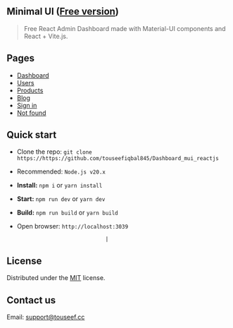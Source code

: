 ## Minimal UI ([Free version](https://crm-pied-eta.vercel.app))




> Free React Admin Dashboard made with Material-UI components and React + Vite.js.

## Pages

- [Dashboard](https://crm-pied-eta.vercel.app)
- [Users](https://crm-pied-eta.vercel.app/users)
- [Products](crm-pied-eta.vercel.app/products)
- [Blog](https://crm-pied-eta.vercel.app/blog)
- [Sign in](https://crm-pied-eta.vercel.app/sign-in)
- [Not found](https://crm-pied-eta.vercel.app/404)

## Quick start

- Clone the repo: `git clone https://https://github.com/touseefiqbal845/Dashboard_mui_reactjs`
- Recommended: `Node.js v20.x`
- **Install:** `npm i` or `yarn install`
- **Start:** `npm run dev` or `yarn dev`
- **Build:** `npm run build` or `yarn build`
- Open browser: `http://localhost:3039`

                                  |

## License

Distributed under the [MIT](https://github.com/touseefiqbal845/Dashboard_mui_reactjs/edit/main/README.md) license.

## Contact us

Email: support@touseef.cc
